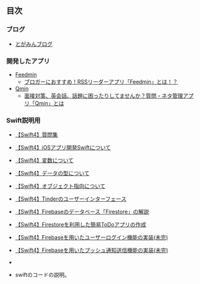 ## 目次

### ブログ

* [とがみんブログ](https://togamin.com/)

### 開発したアプリ

* [Feedmin](https://itunes.apple.com/jp/app/feedmin/id1407627703?mt=8)
  * [ブロガーにおすすめ！RSSリーダーアプリ「Feedmin」とは！？](https://togamin.com/2018/07/13/feedmin01/)
* [Qmin](https://itunes.apple.com/jp/app/qmin/id1434789530?mt=8&ign-mpt=uo%3D4)
  * [面接対策、英会話、話題に困ったりしてませんか？質問・ネタ管理アプリ「Qmin」とは](https://togamin.com/2018/09/07/appqmin/)

### Swift説明用

* [【Swift4】質問集](documents/question.md)

* [【Swift4】iOSアプリ開発Swiftについて](documents/swift.md)

* [【Swift4】変数について](documents/varlet.md)

* [【Swift4】データの型について](documents/data.md)

* [【Swift4】オブジェクト指向について](documents/object.md)

* [【Swift4】Tinderのユーザーインターフェース](documents/Tinder2.md)

* [【Swift4】Firebaseのデータベース「Firestore」の解説](documents/FirestoreQiita.md)

* [【Swift4】Firestoreを利用した簡易ToDoアプリの作成](documents/FireStore.md)

* [【Swift4】Firebaseを用いたユーザーログイン機能の実装(未完)](documents/FireAuth.md)

* [【Swift4】Firebaseを用いたプッシュ通知送信機能の実装(未完)](documents/PushNotification.md)

* 





* swiftのコードの説明。